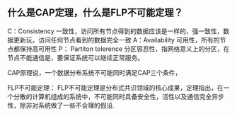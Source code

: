 ## 什么是CAP定理，什么是FLP不可能定理？


C：Consistency
一致性，访问所有节点得到的数据应该是一样的，强一致性，数据更新玩，访问任何节点看到的数据完全一致
A：Availability
可用性，所有的节点都保持高可用性
P： Partiton tolerence
分区容忍性，指网络意义上的分区，在节点不能通信是，要保证系统可以继续正常服务。

CAP原理说，一个数据分布系统不可能同时满足CAP三个条件，

FLP不可能定理：
FLP不可能定理是分布式共识领域的核心成果，定理指出，在一个分散的计算机组成的系统中，不可能同时具备安全性，活性以及通信完全异步性，除非对系统做了一些不合理的假设.
